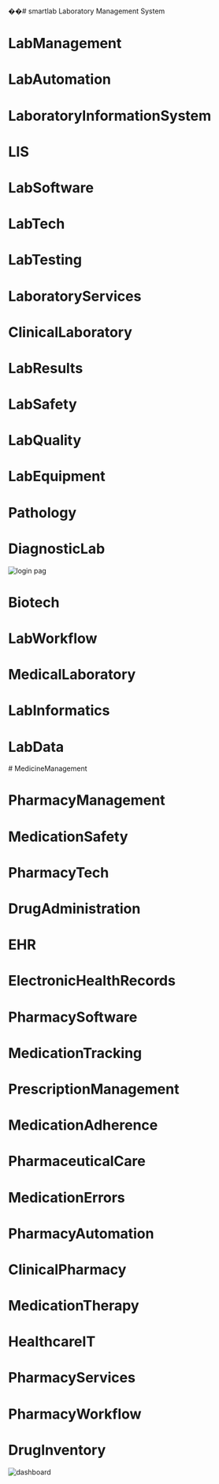 ��#   s m a r t l a b 
Laboratory Management System 
# LabManagement
# LabAutomation
# LaboratoryInformationSystem
# LIS
# LabSoftware
# LabTech
# LabTesting
# LaboratoryServices
# ClinicalLaboratory
# LabResults
# LabSafety
# LabQuality
# LabEquipment
# Pathology
# DiagnosticLab
![login pag](https://github.com/user-attachments/assets/4b67abd2-1582-482f-bb07-40d6e5252a02)

# Biotech
# LabWorkflow
# MedicalLaboratory
# LabInformatics
# LabData

 
 # MedicineManagement
# PharmacyManagement
# MedicationSafety
# PharmacyTech
# DrugAdministration
# EHR
# ElectronicHealthRecords
# PharmacySoftware
# MedicationTracking
# PrescriptionManagement
# MedicationAdherence
# PharmaceuticalCare
# MedicationErrors
# PharmacyAutomation
# ClinicalPharmacy
# MedicationTherapy
# HealthcareIT
# PharmacyServices
# PharmacyWorkflow
# DrugInventory
![dashboard](https://github.com/user-attachments/assets/408747b4-3322-4add-af7e-e95f5674e8fe)

